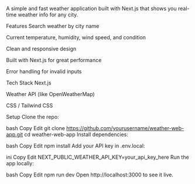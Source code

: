 
A simple and fast weather application built with Next.js that shows you real-time weather info for any city.

Features
Search weather by city name

Current temperature, humidity, wind speed, and condition

Clean and responsive design

Built with Next.js for great performance

Error handling for invalid inputs

Tech Stack
Next.js

Weather API (like OpenWeatherMap)

CSS / Tailwind CSS

Setup
Clone the repo:

bash
Copy
Edit
git clone https://github.com/yourusername/weather-web-app.git
cd weather-web-app
Install dependencies:

bash
Copy
Edit
npm install
Add your API key in .env.local:

ini
Copy
Edit
NEXT_PUBLIC_WEATHER_API_KEY=your_api_key_here
Run the app locally:

bash
Copy
Edit
npm run dev
Open http://localhost:3000 to see it live.

